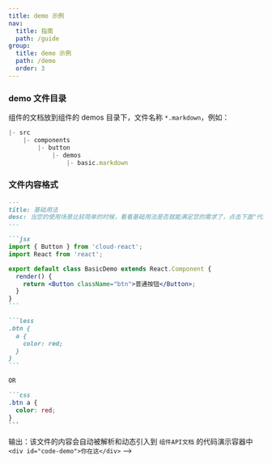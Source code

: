 ```yaml
---
title: demo 示例
nav:
  title: 指南
  path: /guide
group:
  title: demo 示例
  path: /demo
  order: 3
---
```


### demo 文件目录

组件的文档放到组件的 demos 目录下，文件名称 `*.markdown`，例如：

```javascript
|- src
	|- components
		|- button
			|- demos
				|- basic.markdown
```

### 文件内容格式

````markdown
---
title: 基础用法
desc: 当您的使用场景比较简单的时候，看看基础用法是否就能满足您的需求了，点击下面"代码"按钮查看代码例子
---

```jsx
import { Button } from 'cloud-react';
import React from 'react';

export default class BasicDemo extends React.Component {
  render() {
    return <Button className="btn">普通按钮</Button>;
  }
}
```

```less
.btn {
  a {
    color: red;
  }
}
```

OR

```css
.btn a {
  color: red;
}
```
````

输出：该文件的内容会自动被解析和动态引入到 `组件API文档` 的代码演示容器中 `<div id="code-demo">你在这</div>` -->
